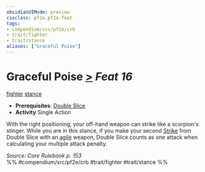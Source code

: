 ```yaml
---
obsidianUIMode: preview
cssclass: pf2e,pf2e-feat
tags:
- compendium/src/pf2e/crb
- trait/fighter
- trait/stance
aliases: ["Graceful Poise"]
---
```

# Graceful Poise  [>](../../Rules/core-rulebook/chapter-9-playing-the-game.md#Actions "Single Action") *Feat 16*  
[fighter](../../Rules/traits/fighter.md)  [stance](../../Rules/traits/stance.md)  

- **Prerequisites**: [Double Slice](double-slice.md)
- **Activity** Single Action

With the right positioning, your off-hand weapon can strike like a scorpion's stinger. While you are in this stance, if you make your second [Strike](../../Rules/actions/strike.md) from Double Slice with an [agile](../../Rules/traits/agile.md) weapon, Double Slice counts as one attack when calculating your multiple attack penalty.

*Source: Core Rulebook p. 153*  
%% #compendium/src/pf2e/crb #trait/fighter #trait/stance %%